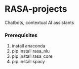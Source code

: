 # RASA-projects
 Chatbots, contextual AI assistants

### **Prerequisites**
1. install anaconda
2. pip install rasa_nlu
3. pip install rasa_core
4. pip install spacy
